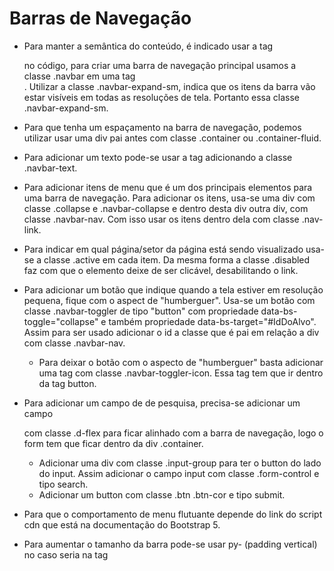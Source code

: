 # Barras de Navegação

- Para manter a semântica do conteúdo, é indicado usar a tag <nav> no código, para criar uma barra de navegação principal usamos a classe .navbar em uma tag <nav>. Utilizar a classe .navbar-expand-sm, indica que os itens da barra vão estar visíveis em todas as resoluções de tela. Portanto essa classe .navbar-expand-sm.

- Para que tenha um espaçamento na barra de navegação, podemos utilizar usar uma div pai antes com classe .container ou .container-fluid.

- Para adicionar um texto pode-se usar a tag <span> adicionando a classe .navbar-text.

- Para adicionar itens de menu que é um dos principais elementos para uma barra de navegação. Para adicionar os itens, usa-se uma div com classe .collapse e .navbar-collapse e dentro desta div outra div, com classe .navbar-nav. Com isso usar os itens dentro dela com classe .nav-link.

- Para indicar em qual página/setor da página está sendo visualizado usa-se a classe .active em cada item. Da mesma forma a classe .disabled faz com que o elemento deixe de ser clicável, desabilitando o link.

- Para adicionar um botão que indique quando a tela estiver em resolução pequena, fique com o aspect de "humberguer". Usa-se um botão com classe .navbar-toggler de tipo "button" com propriedade data-bs-toggle="collapse" e também propriedade data-bs-target="#IdDoAlvo". Assim para ser usado adicionar o id a classe que é pai em relação a div com classe .navbar-nav.

  - Para deixar o botão com o aspecto de "humberguer" basta adicionar uma tag <span> com classe .navbar-toggler-icon. Essa tag tem que ir dentro da tag button.

- Para adicionar um campo de de pesquisa, precisa-se adicionar um campo <form> com classe .d-flex para ficar alinhado com a barra de navegação, logo o form tem que ficar dentro da div .container.

  - Adicionar uma div com classe .input-group para ter o button do lado do input. Assim adicionar o campo input com classe .form-control e tipo search.
  - Adicionar um button com classe .btn .btn-cor e tipo submit.

- Para que o comportamento de menu flutuante depende do link do script cdn que está na documentação do Bootstrap 5.

- Para aumentar o tamanho da barra pode-se usar py- (padding vertical) no caso seria na tag <nav>
